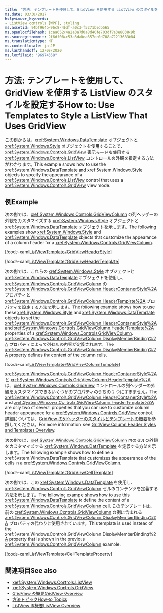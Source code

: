 ```yaml
---
title: '方法: テンプレートを使用して、GridView を使用する ListView のスタイルを設定する'
ms.date: 03/30/2017
helpviewer_keywords:
- ListView controls [WPF], styling
ms.assetid: 94bf964b-96c8-4bdf-a0c3-f5271b7cb565
ms.openlocfilehash: 1caa652c4a2a3a7d0a8d40fe703df7a3e8038c9b
ms.sourcegitcommit: 9f6df084c53a3da0ea657ed0d708a72213683084
ms.translationtype: MT
ms.contentlocale: ja-JP
ms.lasthandoff: 12/09/2020
ms.locfileid: "96974658"
---
```

# <a name="how-to-use-templates-to-style-a-listview-that-uses-gridview"></a><span data-ttu-id="80296-102">方法: テンプレートを使用して、GridView を使用する ListView のスタイルを設定する</span><span class="sxs-lookup"><span data-stu-id="80296-102">How to: Use Templates to Style a ListView That Uses GridView</span></span>
<span data-ttu-id="80296-103">この例からは、<xref:System.Windows.DataTemplate> オブジェクトと <xref:System.Windows.Style> オブジェクトを使用することで、<xref:System.Windows.Controls.GridView> 表示モードを使用する <xref:System.Windows.Controls.ListView> コントロールの外観を指定する方法がわかります。</span><span class="sxs-lookup"><span data-stu-id="80296-103">This example shows how to use the <xref:System.Windows.DataTemplate> and <xref:System.Windows.Style> objects to specify the appearance of a <xref:System.Windows.Controls.ListView> control that uses a <xref:System.Windows.Controls.GridView> view mode.</span></span>  
  
## <a name="example"></a><span data-ttu-id="80296-104">例</span><span class="sxs-lookup"><span data-stu-id="80296-104">Example</span></span>  
 <span data-ttu-id="80296-105">次の例では、<xref:System.Windows.Controls.GridViewColumn> の列ヘッダーの外観をカスタマイズする <xref:System.Windows.Style> オブジェクトと <xref:System.Windows.DataTemplate> オブジェクトを示します。</span><span class="sxs-lookup"><span data-stu-id="80296-105">The following examples show <xref:System.Windows.Style> and <xref:System.Windows.DataTemplate> objects that customize the appearance of a column header for a <xref:System.Windows.Controls.GridViewColumn>.</span></span>  
  
 [!code-xaml[ListViewTemplate#GridViewHeaderStyle](~/samples/snippets/csharp/VS_Snippets_Wpf/ListViewTemplate/CS/window1.xaml#gridviewheaderstyle)]  
  
 [!code-xaml[ListViewTemplate#GridViewHeaderTemplate](~/samples/snippets/csharp/VS_Snippets_Wpf/ListViewTemplate/CS/window1.xaml#gridviewheadertemplate)]  
  
 <span data-ttu-id="80296-106">次の例では、これらの <xref:System.Windows.Style> オブジェクトと <xref:System.Windows.DataTemplate> オブジェクトを使用し、<xref:System.Windows.Controls.GridViewColumn> の <xref:System.Windows.Controls.GridViewColumn.HeaderContainerStyle%2A> プロパティと <xref:System.Windows.Controls.GridViewColumn.HeaderTemplate%2A> プロパティを設定する方法を示します。</span><span class="sxs-lookup"><span data-stu-id="80296-106">The following example shows how to use these <xref:System.Windows.Style> and <xref:System.Windows.DataTemplate> objects to set the <xref:System.Windows.Controls.GridViewColumn.HeaderContainerStyle%2A> and <xref:System.Windows.Controls.GridViewColumn.HeaderTemplate%2A> properties of a <xref:System.Windows.Controls.GridViewColumn>.</span></span> <span data-ttu-id="80296-107"><xref:System.Windows.Controls.GridViewColumn.DisplayMemberBinding%2A> プロパティによって列セルの内容が定義されます。</span><span class="sxs-lookup"><span data-stu-id="80296-107">The <xref:System.Windows.Controls.GridViewColumn.DisplayMemberBinding%2A> property defines the content of the column cells.</span></span>  
  
 [!code-xaml[ListViewTemplate#GridViewColumnTemplate](~/samples/snippets/csharp/VS_Snippets_Wpf/ListViewTemplate/CS/window1.xaml#gridviewcolumntemplate)]  
  
 <span data-ttu-id="80296-108"><xref:System.Windows.Controls.GridViewColumn.HeaderContainerStyle%2A> と <xref:System.Windows.Controls.GridViewColumn.HeaderTemplate%2A> は、<xref:System.Windows.Controls.GridView> コントロールの列ヘッダーの外観をカスタマイズできるいくつかのプロパティのうちの 2 つにすぎません。</span><span class="sxs-lookup"><span data-stu-id="80296-108">The <xref:System.Windows.Controls.GridViewColumn.HeaderContainerStyle%2A> and <xref:System.Windows.Controls.GridViewColumn.HeaderTemplate%2A> are only two of several properties that you can use to customize column header appearance for a <xref:System.Windows.Controls.GridView> control.</span></span> <span data-ttu-id="80296-109">詳細については、[GridView の列ヘッダーのスタイルとテンプレートの概要](gridview-column-header-styles-and-templates-overview.md)を参照してください。</span><span class="sxs-lookup"><span data-stu-id="80296-109">For more information, see [GridView Column Header Styles and Templates Overview](gridview-column-header-styles-and-templates-overview.md).</span></span>  
  
 <span data-ttu-id="80296-110">次の例では、<xref:System.Windows.Controls.GridViewColumn> 内のセルの外観をカスタマイズする <xref:System.Windows.DataTemplate> を定義する方法を示します。</span><span class="sxs-lookup"><span data-stu-id="80296-110">The following example shows how to define a <xref:System.Windows.DataTemplate> that customizes the appearance of the cells in a <xref:System.Windows.Controls.GridViewColumn>.</span></span>  
  
 [!code-xaml[ListViewTemplate#GridViewCellTemplate](~/samples/snippets/csharp/VS_Snippets_Wpf/ListViewTemplate/CS/window1.xaml#gridviewcelltemplate)]  
  
 <span data-ttu-id="80296-111">次の例では、この <xref:System.Windows.DataTemplate> を使用し、<xref:System.Windows.Controls.GridViewColumn> セルのコンテンツを定義する方法を示します。</span><span class="sxs-lookup"><span data-stu-id="80296-111">The following example shows how to use this <xref:System.Windows.DataTemplate> to define the content of a <xref:System.Windows.Controls.GridViewColumn> cell.</span></span> <span data-ttu-id="80296-112">このテンプレートは、前の <xref:System.Windows.Controls.GridViewColumn> の例に含まれる <xref:System.Windows.Controls.GridViewColumn.DisplayMemberBinding%2A> プロパティの代わりに使用されています。</span><span class="sxs-lookup"><span data-stu-id="80296-112">This template is used instead of the <xref:System.Windows.Controls.GridViewColumn.DisplayMemberBinding%2A> property that is shown in the previous <xref:System.Windows.Controls.GridViewColumn> example.</span></span>  
  
 [!code-xaml[ListViewTemplate#CellTemplateProperty](~/samples/snippets/csharp/VS_Snippets_Wpf/ListViewTemplate/CS/window1.xaml#celltemplateproperty)]  
  
## <a name="see-also"></a><span data-ttu-id="80296-113">関連項目</span><span class="sxs-lookup"><span data-stu-id="80296-113">See also</span></span>

- <xref:System.Windows.Controls.ListView>
- <xref:System.Windows.Controls.GridView>
- [<span data-ttu-id="80296-114">GridView の概要</span><span class="sxs-lookup"><span data-stu-id="80296-114">GridView Overview</span></span>](gridview-overview.md)
- [<span data-ttu-id="80296-115">方法トピック</span><span class="sxs-lookup"><span data-stu-id="80296-115">How-to Topics</span></span>](listview-how-to-topics.md)
- [<span data-ttu-id="80296-116">ListView の概要</span><span class="sxs-lookup"><span data-stu-id="80296-116">ListView Overview</span></span>](listview-overview.md)
